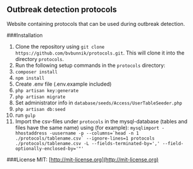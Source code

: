 ## Outbreak detection protocols

Website containing protocols that can be used during outbreak detection.

###Installation
1. Clone the repository using `git clone https://github.com/bvbunnik/protocols.git`. This will clone it into the directory `protocols`.
2. Run the following setup commands in the `protocols` directory:
  1. `composer install`
  2. `npm install`
  3. Create .env file (.env.example included)
  4. `php artisan key:generate`
  5. `php artisan migrate`
  6. Set administrator info in `database/seeds/Access/UserTableSeeder.php`
  7. `php artisan db:seed`
  8. run `gulp`
  9. Import the csv-files under `protocols` in the mysql-database (tables and files have the same name) using (for example): ``mysqlimport -hhostaddress -uusername -p --columns=`head -n 1 ./protocols/tablename.csv` --ignore-lines=1 protocols ./protocols/tablename.csv -L --fields-terminated-by=',' --field-optionally-enclosed-by='"'``

###License
MIT: [http://mit-license.org](http://mit-license.org)
